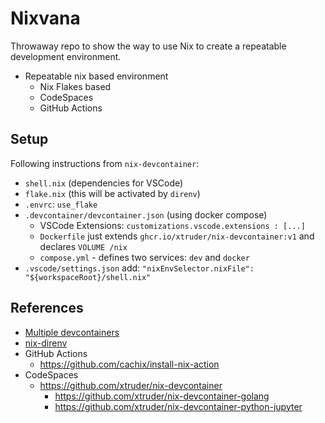 # Nixvana

Throwaway repo to show the way to use Nix to create a repeatable development environment.

- Repeatable nix based environment
  - Nix Flakes based
  - CodeSpaces
  - GitHub Actions

## Setup

Following instructions from `nix-devcontainer`:

- `shell.nix` (dependencies for VSCode)
- `flake.nix` (this will be activated by `direnv`)
- `.envrc`: `use_flake`
- `.devcontainer/devcontainer.json` (using docker compose)
  - VSCode Extensions: `customizations.vscode.extensions : [...]`
  - `Dockerfile` just extends `ghcr.io/xtruder/nix-devcontainer:v1` and declares `VOLUME /nix`
  - `compose.yml` - defines two services: `dev` and `docker`
- `.vscode/settings.json` add: `"nixEnvSelector.nixFile": "${workspaceRoot}/shell.nix"`

## References

- [Multiple devcontainers](https://code.visualstudio.com/remote/advancedcontainers/configure-separate-containers)
- [nix-direnv](https://github.com/nix-community/nix-direnv)
- GitHub Actions
  - <https://github.com/cachix/install-nix-action>
- CodeSpaces
  - <https://github.com/xtruder/nix-devcontainer>
    - <https://github.com/xtruder/nix-devcontainer-golang>
    - <https://github.com/xtruder/nix-devcontainer-python-jupyter>
